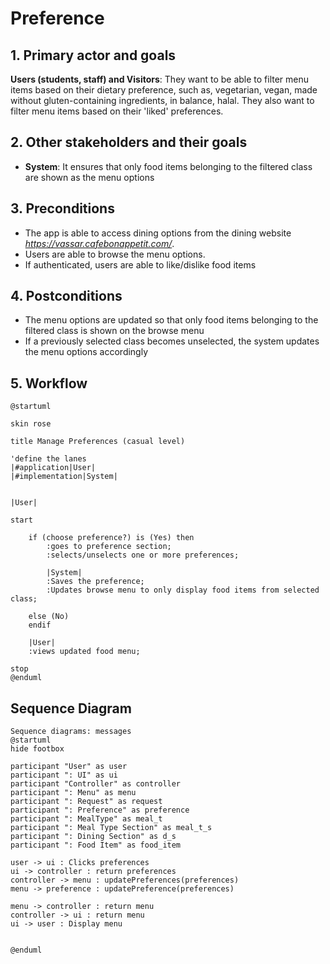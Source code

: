 # Preference

## 1. Primary actor and goals

__Users (students, staff) and Visitors__: They want to be able to filter menu items based on their dietary preference, 
such as, vegetarian, vegan, made without gluten-containing ingredients, in balance, halal. They also want to filter menu 
items based on their 'liked' preferences.

## 2. Other stakeholders and their goals

* __System__: It ensures that only food items belonging to the filtered class are shown as the menu options

## 3. Preconditions

* The app is able to access dining options from the dining website *https://vassar.cafebonappetit.com/*.
* Users are able to browse the menu options.
* If authenticated, users are able to like/dislike food items

## 4. Postconditions

* The menu options are updated so that only food items belonging to the filtered class is shown on the browse menu
* If a previously selected class becomes unselected, the system updates the menu options accordingly

## 5. Workflow

```plantuml
@startuml

skin rose

title Manage Preferences (casual level)

'define the lanes
|#application|User|
|#implementation|System|


|User|

start  

    if (choose preference?) is (Yes) then
        :goes to preference section;
        :selects/unselects one or more preferences;
        
        |System|
        :Saves the preference;
        :Updates browse menu to only display food items from selected class;
        
    else (No)
    endif  
    
    |User|
    :views updated food menu;

stop
@enduml
```

## Sequence Diagram

```plantuml
Sequence diagrams: messages
@startuml
hide footbox

participant "User" as user
participant ": UI" as ui
participant "Controller" as controller
participant ": Menu" as menu
participant ": Request" as request
participant ": Preference" as preference
participant ": MealType" as meal_t
participant ": Meal Type Section" as meal_t_s
participant ": Dining Section" as d_s
participant ": Food Item" as food_item

user -> ui : Clicks preferences
ui -> controller : return preferences
controller -> menu : updatePreferences(preferences)
menu -> preference : updatePreference(preferences)

menu -> controller : return menu
controller -> ui : return menu
ui -> user : Display menu


@enduml
```